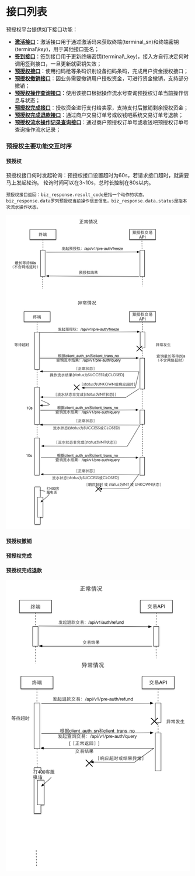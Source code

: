 # 接口列表

预授权平台提供如下接口功能：

* [**激活接口**](/api/interface/activate.md)：激活接口用于通过激活码来获取终端\(terminal_sn\)和终端密钥\(terminal\\_key_\)，用于其他接口签名；
* [**签到接口**](/api/interface/checkin.md)：签到接口用于更新终端密钥\(terminal\\_key\)，接入方自行决定何时调用签到接口，一旦更新就密钥失效；
* [**预授权接口**](/api/interface/freeze.md)：使用扫码枪等条码识别设备扫码条码，完成用户资金授权接口；
* [**预授权撤销接口**](/api/interface/unfreeze.md)：因业务需要撤销用户授权资金，可进行资金撤销，支持部分撤销；
* [**预授权操作查询接口**](/api/interface/query.md)：使用该接口根据操作流水号查询预授权订单当前操作信息与状态；
* [**预授权完成接口**](/api/interface/pay.md)：授权资金进行支付给卖家，支持支付后撤销剩余授权资金；
* [**预授权完成退款接口**](/api/interface/refund.md)：通过商户交易订单号或收钱吧系统交易订单号退款；
* [**预授权流水操作记录查询接口**](/api/interface/query_trans.md)：通过商户预授权订单号或收钱吧预授权订单号查询操作流水记录；


### 预授权主要功能交互时序

#### 预授权

预授权接口何时发起轮询：预授权接口设置超时为60s，若请求接口超时，就需要马上发起轮询。
轮询时间可以在3~10s，总时长控制在80s以内。

```
预授权接口返回：biz_response.result_code是指一个动作的状态。biz_response.data罗列预授权当前操作信息信息，biz_response.data.status是指本次流水操作状态。
```


![](../img/freeze_sd.png)

#### 预授权撤销


#### 预授权完成

#### 预授权完成退款
![](../img/refund_sd.png)







































